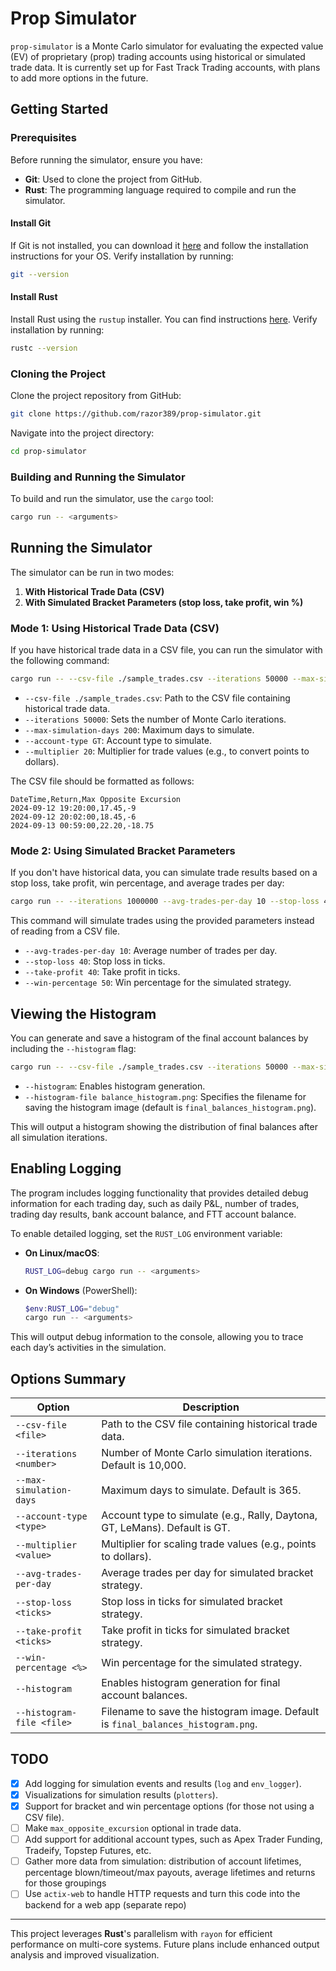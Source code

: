 # Prop Simulator

`prop-simulator` is a Monte Carlo simulator for evaluating the expected value (EV) of proprietary (prop) trading accounts using historical or simulated trade data. It is currently set up for Fast Track Trading accounts, with plans to add more options in the future.

## Getting Started

### Prerequisites

Before running the simulator, ensure you have:
- **Git**: Used to clone the project from GitHub.
- **Rust**: The programming language required to compile and run the simulator.

#### Install Git

If Git is not installed, you can download it [here](https://git-scm.com/downloads) and follow the installation instructions for your OS. Verify installation by running:

```bash
git --version
```

#### Install Rust

Install Rust using the `rustup` installer. You can find instructions [here](https://www.rust-lang.org/tools/install). Verify installation by running:

```bash
rustc --version
```

### Cloning the Project

Clone the project repository from GitHub:

```bash
git clone https://github.com/razor389/prop-simulator.git
```

Navigate into the project directory:

```bash
cd prop-simulator
```

### Building and Running the Simulator

To build and run the simulator, use the `cargo` tool:

```bash
cargo run -- <arguments>
```

## Running the Simulator

The simulator can be run in two modes:

1. **With Historical Trade Data (CSV)**
2. **With Simulated Bracket Parameters (stop loss, take profit, win %)**
   
### Mode 1: Using Historical Trade Data (CSV)

If you have historical trade data in a CSV file, you can run the simulator with the following command:

```bash
cargo run -- --csv-file ./sample_trades.csv --iterations 50000 --max-simulation-days 200 --account-type GT --multiplier 20
```

- `--csv-file ./sample_trades.csv`: Path to the CSV file containing historical trade data.
- `--iterations 50000`: Sets the number of Monte Carlo iterations.
- `--max-simulation-days 200`: Maximum days to simulate.
- `--account-type GT`: Account type to simulate.
- `--multiplier 20`: Multiplier for trade values (e.g., to convert points to dollars).

The CSV file should be formatted as follows:

```csv
DateTime,Return,Max Opposite Excursion
2024-09-12 19:20:00,17.45,-9
2024-09-12 20:02:00,18.45,-6
2024-09-13 00:59:00,22.20,-18.75
```

### Mode 2: Using Simulated Bracket Parameters

If you don't have historical data, you can simulate trade results based on a stop loss, take profit, win percentage, and average trades per day:

```bash
cargo run -- --iterations 1000000 --avg-trades-per-day 10 --stop-loss 40 --take-profit 40 --win-percentage 50 --max-simulation-days 200 --account-type Rally --multiplier 20
```

This command will simulate trades using the provided parameters instead of reading from a CSV file.

- `--avg-trades-per-day 10`: Average number of trades per day.
- `--stop-loss 40`: Stop loss in ticks.
- `--take-profit 40`: Take profit in ticks.
- `--win-percentage 50`: Win percentage for the simulated strategy.

## Viewing the Histogram

You can generate and save a histogram of the final account balances by including the `--histogram` flag:

```bash
cargo run -- --csv-file ./sample_trades.csv --iterations 50000 --max-simulation-days 200 --account-type GT --multiplier 20 --histogram --histogram-file balance_histogram.png
```

- `--histogram`: Enables histogram generation.
- `--histogram-file balance_histogram.png`: Specifies the filename for saving the histogram image (default is `final_balances_histogram.png`).

This will output a histogram showing the distribution of final balances after all simulation iterations.

## Enabling Logging

The program includes logging functionality that provides detailed debug information for each trading day, such as daily P&L, number of trades, trading day results, bank account balance, and FTT account balance. 

To enable detailed logging, set the `RUST_LOG` environment variable:

- **On Linux/macOS**:

  ```bash
  RUST_LOG=debug cargo run -- <arguments>
  ```

- **On Windows** (PowerShell):

  ```powershell
  $env:RUST_LOG="debug"
  cargo run -- <arguments>
  ```

This will output debug information to the console, allowing you to trace each day’s activities in the simulation.

## Options Summary

| Option                   | Description                                                                                     |
|--------------------------|-------------------------------------------------------------------------------------------------|
| `--csv-file <file>`      | Path to the CSV file containing historical trade data.                                          |
| `--iterations <number>`  | Number of Monte Carlo simulation iterations. Default is 10,000.                                 |
| `--max-simulation-days`  | Maximum days to simulate. Default is 365.                                                       |
| `--account-type <type>`  | Account type to simulate (e.g., Rally, Daytona, GT, LeMans). Default is GT.                     |
| `--multiplier <value>`   | Multiplier for scaling trade values (e.g., points to dollars).                                  |
| `--avg-trades-per-day`   | Average trades per day for simulated bracket strategy.                                          |
| `--stop-loss <ticks>`    | Stop loss in ticks for simulated bracket strategy.                                              |
| `--take-profit <ticks>`  | Take profit in ticks for simulated bracket strategy.                                            |
| `--win-percentage <%>`   | Win percentage for the simulated strategy.                                                      |
| `--histogram`            | Enables histogram generation for final account balances.                                        |
| `--histogram-file <file>`| Filename to save the histogram image. Default is `final_balances_histogram.png`.                |

## TODO

- [x] Add logging for simulation events and results (`log` and `env_logger`).
- [x] Visualizations for simulation results (`plotters`).
- [x] Support for bracket and win percentage options (for those not using a CSV file).
- [ ] Make `max_opposite_excursion` optional in trade data.
- [ ] Add support for additional account types, such as Apex Trader Funding, Tradeify, Topstep Futures, etc.
- [ ] Gather more data from simulation: distribution of account lifetimes, percentage blown/timeout/max payouts, average lifetimes and returns for those groupings
- [ ] Use `actix-web` to handle HTTP requests and turn this code into the backend for a web app (separate repo)

---

This project leverages **Rust**'s parallelism with `rayon` for efficient performance on multi-core systems. Future plans include enhanced output analysis and improved visualization.